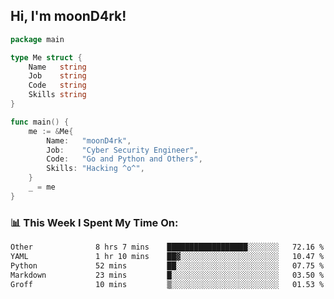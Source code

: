 <h2> Hi, I'm moonD4rk!</h2>

```go
package main

type Me struct {
	Name   string
	Job    string
	Code   string
	Skills string
}

func main() {
	me := &Me{
		Name:   "moonD4rk",
		Job:    "Cyber Security Engineer",
		Code:   "Go and Python and Others",
		Skills: "Hacking ^o^",
	}
	_ = me
}
```

<h3>📊 This Week I Spent My Time On:</h3>
<!-- <img align='right' src="https://github-readme-stats.vercel.app/api?username=moond4rk&show_icons=true&theme=radical", width="300" height="150"> -->

<!--START_SECTION:waka-->

```txt
Other              8 hrs 7 mins    ██████████████████░░░░░░░   72.16 %
YAML               1 hr 10 mins    ██▓░░░░░░░░░░░░░░░░░░░░░░   10.47 %
Python             52 mins         ██░░░░░░░░░░░░░░░░░░░░░░░   07.75 %
Markdown           23 mins         █░░░░░░░░░░░░░░░░░░░░░░░░   03.50 %
Groff              10 mins         ▒░░░░░░░░░░░░░░░░░░░░░░░░   01.53 %
```

<!--END_SECTION:waka-->


